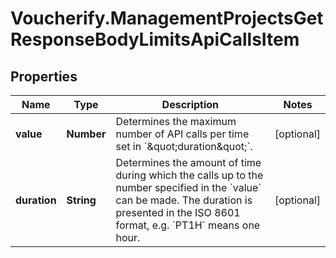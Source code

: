# Voucherify.ManagementProjectsGetResponseBodyLimitsApiCallsItem

## Properties

Name | Type | Description | Notes
------------ | ------------- | ------------- | -------------
**value** | **Number** | Determines the maximum number of API calls per time set in &#x60;\&quot;duration\&quot;&#x60;. | [optional] 
**duration** | **String** | Determines the amount of time during which the calls up to the number specified in the &#x60;value&#x60; can be made. The duration is presented in the ISO 8601 format, e.g. &#x60;PT1H&#x60; means one hour. | [optional] 


